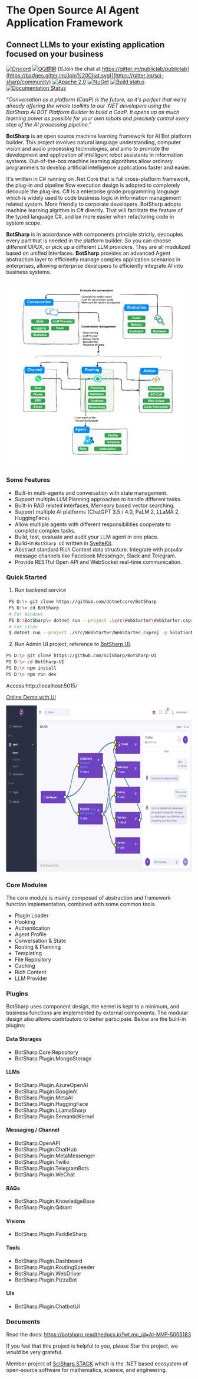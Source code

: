 # The Open Source AI Agent Application Framework
## Connect LLMs to your existing application focused on your business

[![Discord](https://img.shields.io/discord/1106946823282761851?label=Discord)](https://discord.com/channels/1106946823282761851/1106947212459642991)
[![QQ群聊](https://img.shields.io/static/v1?label=QQ&message=群聊&color=brightgreen)](http://qm.qq.com/cgi-bin/qm/qr?_wv=1027&k=sN9VVMwbWjs5L0ATpizKKxOcZdEPMrp8&authKey=RLDw41bLTrEyEgZZi%2FzT4pYk%2BwmEFgFcrhs8ZbkiVY7a4JFckzJefaYNW6Lk4yPX&noverify=0&group_code=985366726)
[![Join the chat at https://gitter.im/publiclab/publiclab](https://badges.gitter.im/Join%20Chat.svg)](https://gitter.im/sci-sharp/community) 
[![Apache 2.0](https://img.shields.io/hexpm/l/plug.svg)](https://raw.githubusercontent.com/Oceania2018/BotSharp/master/LICENSE) 
[![NuGet](https://img.shields.io/nuget/dt/BotSharp.Core.svg)](https://www.nuget.org/packages/BotSharp.Core) 
[![Build status](https://ci.appveyor.com/api/projects/status/qx2dx5ca5hjqodm5?svg=true)](https://ci.appveyor.com/project/Haiping-Chen/botsharp)
[![Documentation Status](https://readthedocs.org/projects/botsharp/badge/?version=latest)](https://botsharp.readthedocs.io/en/latest/?badge=latest)

*"Conversation as a platform (CaaP) is the future, so it's perfect that we're already offering the whole toolkits to our .NET developers using the BotSharp AI BOT Platform Builder to build a CaaP. It opens up as much learning power as possible for your own robots and precisely control every step of the AI processing pipeline."*
    
**BotSharp** is an open source machine learning framework for AI Bot platform builder. This project involves natural language understanding, computer vision and audio processing technologies, and aims to promote the development and application of intelligent robot assistants in information systems. Out-of-the-box machine learning algorithms allow ordinary programmers to develop artificial intelligence applications faster and easier. 

It's written in C# running on .Net Core that is full cross-platform framework, the plug-in and pipeline flow execution design is adopted to completely decouple the plug-ins. C# is a enterprise grade programming language which is widely used to code business logic in information management related system. More friendly to corporate developers. BotSharp adopts machine learning algrithm in C# directly. That will facilitate the feature of the typed language C#, and be more easier when refactoring code in system scope. 

**BotSharp** is in accordance with components principle strictly, decouples every part that is needed in the platform builder. So you can choose different UI/UX, or pick up a different LLM providers. They are all modulized based on unified interfaces. **BotSharp** provides an advanced Agent abstraction layer to efficiently manage complex application scenarios in enterprises, allowing enterprise developers to efficiently integrate AI into business systems.

![](./docs/architecture/assets/botsharp_diagram.png)

### Some Features

* Built-in multi-agents and conversation with state management.
* Support multiple LLM Planning approaches to handle different tasks.
* Built-in RAG related interfaces, Memeory based vector searching.
* Support multiple AI platforms (ChatGPT 3.5 / 4.0, PaLM 2, LLaMA 2, HuggingFace).
* Allow multiple agents with different responsibilities cooperate to complete complex tasks. 
* Build, test, evaluate and audit your LLM agent in one place.
* Build-in `BotSharp UI` written in [SvelteKit](https://kit.svelte.dev/).
* Abstract standard Rich Content data structure. Integrate with popular message channels like Facebook Messenger, Slack and Telegram.
* Provide RESTful Open API and WebSocket real-time communication.

### Quick Started
1. Run backend service
```sh
 PS D:\> git clone https://github.com/dotnetcore/BotSharp
 PS D:\> cd BotSharp
 # For Windows
 PS D:\BotSharp\> dotnet run --project .\src\WebStarter\WebStarter.csproj -p SolutionName=BotSharp
 # For Linux
 $ dotnet run --project ./src/WebStarter/WebStarter.csproj -p SolutionName=BotSharp
```

2. Run Admin UI project, reference to [BotSharp UI](https://github.com/SciSharp/BotSharp-UI).
```sh
PS D:\> git clone https://github.com/SciSharp/BotSharp-UI
PS D:\> cd BotSharp-UI
PS D:\> npm install
PS D:\> npm run dev
```

Access http://localhost:5015/ 

[Online Demo with UI](https://botsharp.azurewebsites.net/?wt.mc_id=AI-MVP-5005183)

<img src="./docs/static/screenshots/agent-builder-agents.png" height="450px"/>

### Core Modules

The core module is mainly composed of abstraction and framework function implementation, combined with some common tools.

- Plugin Loader
- Hooking
- Authentication
- Agent Profile
- Conversation & State
- Routing & Planning
- Templating
- File Repository
- Caching
- Rich Content
- LLM Provider


### Plugins

BotSharp uses component design, the kernel is kept to a minimum, and business functions are implemented by external components. The modular design also allows contributors to better participate. Below are the bulit-in plugins:

#### Data Storages
- BotSharp.Core.Repository
- BotSharp.Plugin.MongoStorage

#### LLMs
- BotSharp.Plugin.AzureOpenAI
- BotSharp.Plugin.GoogleAI
- BotSharp.Plugin.MetaAI
- BotSharp.Plugin.HuggingFace
- BotSharp.Plugin.LLamaSharp
- BotSharp.Plugin.SemanticKernel

#### Messaging / Channel
- BotSharp.OpenAPI
- BotSharp.Plugin.ChatHub
- BotSharp.Plugin.MetaMessenger
- BotSharp.Plugin.Twilio
- BotSharp.Plugin.TelegramBots
- BotSharp.Plugin.WeChat
  
#### RAGs
- BotSharp.Plugin.KnowledgeBase
- BotSharp.Plugin.Qdrant

#### Visions
- BotSharp.Plugin.PaddleSharp

#### Tools
- BotSharp.Plugin.Dashboard
- BotSharp.Plugin.RoutingSpeeder
- BotSharp.Plugin.WebDriver
- BotSharp.Plugin.PizzaBot

#### UIs
- BotSharp.Plugin.ChatbotUI

### Documents

Read the docs: https://botsharp.readthedocs.io?wt.mc_id=AI-MVP-5005183

If you feel that this project is helpful to you, please Star the project, we would be very grateful.

Member project of [SciSharp STACK](https://github.com/SciSharp) which is the .NET based ecosystem of open-source software for mathematics, science, and engineering.
